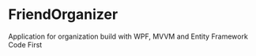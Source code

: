 # FriendOrganizer
Application for organization build with WPF, MVVM and Entity Framework Code First
